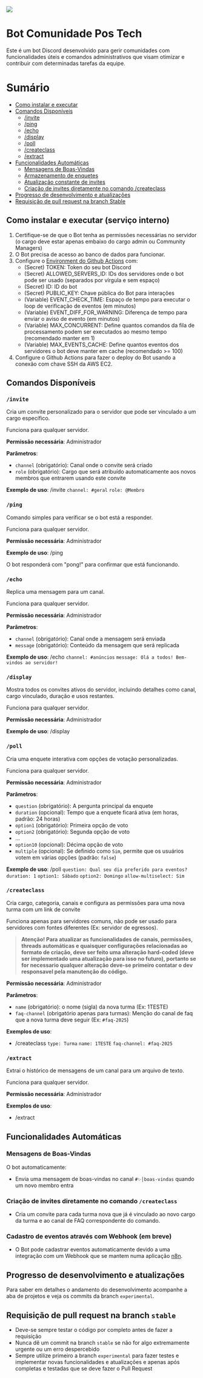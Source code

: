 <img src="/data/postech.png"/>

# Bot Comunidade Pos Tech

Este é um bot Discord desenvolvido para gerir comunidades com funcionalidades úteis e comandos administrativos que visam otimizar e contribuir com determinadas tarefas da equipe.

# Sumário
- [Como instalar e executar](#como-instalar-e-executar-serviço-interno)
- [Comandos Disponíveis](#comandos-disponíveis)
  - [/invite](#invite)
  - [/ping](#ping)
  - [/echo](#echo)
  - [/display](#display)
  - [/poll](#poll)
  - [/createclass](#createclass)
  - [/extract](#extract)
- [Funcionalidades Automáticas](#funcionalidades-automáticas)
  - [Mensagens de Boas-Vindas](#sistema-de-boas-vindas)
  - [Armazenamento de enquetes](#atualização-constante-de-invites)
  - [Atualização constante de invites](#atualização-constante-de-invites)
  - [Criação de invites diretamente no comando /createclass](#criação-de-invites-diretamente-no-comando-createclass)
- [Progresso de desenvolvimento e atualizações](#progresso-de-desenvolvimento-e-atualizações)
- [Requisição de pull request na branch Stable](#requisição-de-pull-request-na-branch-stable)

## Como instalar e executar (serviço interno)
1. Certifique-se de que o Bot tenha as permissões necessárias no servidor (o cargo deve estar apenas embaixo do cargo admin ou Community Managers)
2. O Bot precisa de acesso ao banco de dados para funcionar.
3. Configure o [Environment do Github Actions](https://github.com/comunidadepostech/BotComunidade/settings/environments) com:
    - (Secret) TOKEN: Token do seu bot Discord
    - (Secret) ALLOWED_SERVERS_ID: IDs dos servidores onde o bot pode ser usado (separados por vírgula e sem espaço)
    - (Secret) ID: ID do bot
    - (Secret) PUBLIC_KEY: Chave pública do Bot para interações
    - (Variable) EVENT_CHECK_TIME: Espaço de tempo para executar o loop de verificação de eventos (em minutos)
    - (Variable) EVENT_DIFF_FOR_WARNING: Diferença de tempo para enviar o aviso de evento (em minutos)
    - (Variable) MAX_CONCURRENT: Define quantos comandos da fila de processamento podem ser executados ao mesmo tempo (recomendado manter em 1)
    - (Variable) MAX_EVENTS_CACHE: Define quantos eventos dos servidores o bot deve manter em cache (recomendado >= 100)
4. Configure o Github Actions para fazer o deploy do Bot usando a conexão com chave SSH da AWS EC2.
   <!-- Crie a imagem usando `docker compose up --build bot` ou inicie o bot com  `npm install && node .` ou `npm install && nvm run 20 .` (recomendado se for localmente) -->

## Comandos Disponíveis

### `/invite`
Cria um convite personalizado para o servidor que pode ser vinculado a um cargo específico.

Funciona para qualquer servidor.

**Permissão necessária**: Administrador

**Parâmetros**:
- `channel` (obrigatório): Canal onde o convite será criado
- `role` (obrigatório): Cargo que será atribuído automaticamente aos novos membros que entrarem usando este convite

**Exemplo de uso**: /invite ``channel: #geral`` ``role: @Membro``


### `/ping`
Comando simples para verificar se o bot está a responder.

Funciona para qualquer servidor.

**Permissão necessária**: Administrador

**Exemplo de uso**: /ping

O bot responderá com "pong!" para confirmar que está funcionando.


### `/echo`
Replica uma mensagem para um canal.

Funciona para qualquer servidor.

**Permissão necessária**: Administrador

**Parâmetros**:
- `channel` (obrigatório): Canal onde a mensagem será enviada
- `message` (obrigatório): Conteúdo da mensagem que será replicada

**Exemplo de uso**: /echo ``channel: #anúncios`` ``message: Olá a todos! Bem-vindos ao servidor!``


### `/display`
Mostra todos os convites ativos do servidor, incluindo detalhes como canal, cargo vinculado, duração e usos restantes.

Funciona para qualquer servidor.

**Permissão necessária**: Administrador

**Exemplo de uso**: /display


### `/poll`
Cria uma enquete interativa com opções de votação personalizadas.

Funciona para qualquer servidor.

**Permissão necessária**: Administrador

**Parâmetros**:
- `question` (obrigatório): A pergunta principal da enquete
- `duration` (opcional): Tempo que a enquete ficará ativa (em horas, padrão: 24 horas)
- `option1` (obrigatório): Primeira opção de voto
- `option2` (obrigatório): Segunda opção de voto
- ...
- `option10` (opcional): Décima opção de voto
- `multiple` (opcional): Se definido como `Sim`, permite que os usuários votem em várias opções (padrão: `false`)

**Exemplo de uso**: /poll `question: Qual seu dia preferido para eventos?` `duration: 1` `option1: Sábado` ``option2: Domingo`` `allow-multiselect: Sim`


### `/createclass`
Cria cargo, categoria, canais e configura as permissões para uma nova turma com um link de convite

Funciona apenas para servidores comuns, não pode ser usado para servidores com fontes diferentes (Ex: servidor de egressos).

> **Atenção! Para atualizar as funcionalidades de canais, permissões, threads automáticas e quaisquer configurações relacionadas ao formato de criação, deve ser feito uma alteração hard-coded (deve ser implementado uma atualização para isso no futuro), portanto se for necessario qualquer alteração deve-se primeiro contatar o dev responsavel pela manutenção do código.**

**Permissão necessária**: Administrador

**Parâmetros**:
- `name` (obrigatório): o nome (sigla) da nova turma (Ex: 1TESTE)
- `faq-channel` (obrigatório apenas para turmas): Menção do canal de faq que a nova turma deve seguir (Ex: `#faq-2025`)

**Exemplos de uso**: 
- /createclass `type: Turma` `name: 1TESTE` `faq-channel: #faq-2025`


### `/extract`
Extrai o histórico de mensagens de um canal para um arquivo de texto.

Funciona para qualquer servidor.

**Permissão necessária**: Administrador

**Exemplos de uso**:
- /extract

## Funcionalidades Automáticas

### Mensagens de Boas-Vindas
O bot automaticamente:
- Envia uma mensagem de boas-vindas no canal `#✨│boas-vindas` quando um novo membro entra
<!-- - Atribui automaticamente o cargo vinculado ao convite usado pelo novo membro 

### Armazenamento de enquetes
- Gerencia votos de enquetes criadas, permitindo que os usuários votem e visualizem resultados em tempo real.
- Gerencia multiplos votos ao mesmo tempo, usando um sistema de fila para garantir que os votos sejam contabilizados corretamente.

### Atualização constante de invites
- Confere se invites antigos ainda existem dentro do servidor e atualiza o banco de dados para economizar espaço
-->
### Criação de invites diretamente no comando `/createclass`
- Cria um convite para cada turma nova que já é vinculado ao novo cargo da turma e ao canal de FAQ correspondente do comando.

### Cadastro de eventos através com Webhook (em breve)
- O Bot pode cadastrar eventos automaticamente devido a uma integração com um Webhook que se mantem numa aplicação [n8n](https://n8n.io).

## Progresso de desenvolvimento e atualizações
Para saber em detalhes o andamento do desenvolvimento acompanhe a aba de projetos e veja os commits da branch `experimental`.

## Requisição de pull request na branch `stable`
- Deve-se sempre testar o código por completo antes de fazer a requisição
- Nunca dê um commit na branch `stable` se não for algo extremamente urgente ou um erro despercebido
- Sempre utilize primeiro a branch `experimental` para fazer testes e implementar novas funcionalidades e atualizações e apenas após completas e testadas que se deve fazer o Pull Request